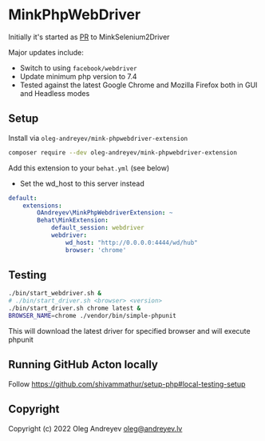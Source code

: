 MinkPhpWebDriver
=================================

Initially it's started as [PR](https://github.com/minkphp/MinkSelenium2Driver/pull/304) to MinkSelenium2Driver

Major updates include:
 - Switch to using `facebook/webdriver`
 - Update minimum php version to 7.4
 - Tested against the latest Google Chrome and Mozilla Firefox both in GUI and Headless modes

## Setup

Install via `oleg-andreyev/mink-phpwebdriver-extension`
```bash
composer require --dev oleg-andreyev/mink-phpwebdriver-extension
```

Add this extension to your `behat.yml` (see below)

- Set the wd_host to this server instead 
```yaml
default:
    extensions:
        OAndreyev\MinkPhpWebdriverExtension: ~
        Behat\MinkExtension:
            default_session: webdriver
            webdriver:
                wd_host: "http://0.0.0.0:4444/wd/hub"
                browser: 'chrome'
```
## Testing

```bash
./bin/start_webdriver.sh &
# ./bin/start_driver.sh <browser> <version>
./bin/start_driver.sh chrome latest &
BROWSER_NAME=chrome ./vendor/bin/simple-phpunit
```

This will download the latest driver for specified browser and will execute phpunit

## Running GitHub Acton locally
Follow https://github.com/shivammathur/setup-php#local-testing-setup

## Copyright

Copyright (c) 2022 Oleg Andreyev <oleg@andreyev.lv>
